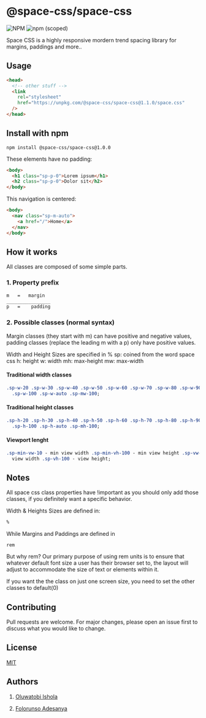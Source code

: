 # @space-css/space-css

![NPM](https://img.shields.io/npm/l/@space-css/space-css) ![npm (scoped)](https://img.shields.io/npm/v/@space-css/space-css)

Space CSS is a highly responsive mordern trend spacing library for margins, paddings and more..

## Usage

```html
<head>
  <!-- other stuff -->
  <link
    rel="stylesheet"
    href="https://unpkg.com/@space-css/space-css@1.1.0/space.css"
  />
</head>
```

## Install with npm

```npm
npm install @space-css/space-css@1.0.0
```

These elements have no padding:

```html
<body>
  <h1 class="sp-p-0">Lorem ipsum</h1>
  <h2 class="sp-p-0">Dolor sit</h2>
</body>
```

This navigation is centered:

```html
<body>
  <nav class="sp-m-auto">
    <a href="/">Home</a>
  </nav>
</body>
```

## How it works

All classes are composed of some simple parts.

### 1. Property prefix

```css
m   =   margin
________________
p   =    padding

```

### 2. Possible classes (normal syntax)

Margin classes (they start with m) can have positive and negative values, padding classes (replace the leading m with a p) only have positive values.

Width and Height Sizes are specified in %
sp: coined from the word space css
h: height
w: width
mh: max-height
mw: max-width

#### Traditional width classes

```css
.sp-w-20 .sp-w-30 .sp-w-40 .sp-w-50 .sp-w-60 .sp-w-70 .sp-w-80 .sp-w-90
  .sp-w-100 .sp-w-auto .sp-mw-100;
```

#### Traditional height classes

```css
.sp-h-20 .sp-h-30 .sp-h-40 .sp-h-50 .sp-h-60 .sp-h-70 .sp-h-80 .sp-h-90
  .sp-h-100 .sp-h-auto .sp-mh-100;
```

#### Viewport lenght

```css
.sp-min-vw-10 - min view width .sp-min-vh-100 - min view height .sp-vw-100 -
  view width .sp-vh-100 - view height;
```

## Notes

All space css class properties have !important as you should only add those classes, if you definitely want a specific behavior.

Width & Heights Sizes are defined in:

```css
%
```

While Margins and Paddings
are defined in

```csss
rem
```

But why rem?
Our primary purpose of using rem units is to ensure that whatever default font size a user has their browser set to, the layout will adjust to accommodate the size of text or elements within it.

If you want the the class on just one screen size, you need to set the other classes to default(0)

## Contributing

Pull requests are welcome. For major changes, please open an issue first to discuss what you would like to change.

## License

[MIT](https://choosealicense.com/licenses/mit/)

## Authors

1. [Oluwatobi Ishola](http://twitter.com/mroluwatobby)

2. [Folorunso Adesanya](http://twitter.com/devfolorunso)
